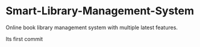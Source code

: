 # Smart-Library-Management-System
Online book library management system with multiple latest features. 

Its first commit